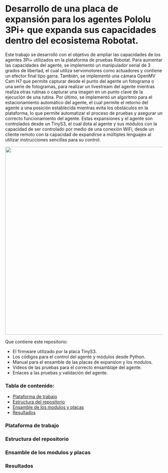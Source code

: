 # Desarrollo de una placa de expansión para los agentes Pololu 3Pi+ que expanda sus capacidades dentro del ecosistema Robotat.

Este trabajo se desarrolló con el objetivo de ampliar las capacidades de los agentes 3Pi+ utilizados en la plataforma de pruebas Robotat. Para aumentar las capacidades del agente, se implementó un manipulador serial de 3 grados de libertad, el cual utiliza servomotores como actuadores y contiene un efector final tipo garra. También, se implementó una cámara OpenMV Cam H7 que permite capturar desde el punto del agente un fotograma o una serie de fotogramas, para realizar un livestream del agente mientras realiza otras rutinas o capturar una imagen en un punto clave de la ejecución de una rutina. Por último, se implementó un algoritmo para el estacionamiento automático del agente, el cual permite el retorno del agente a una posición establecida mientras evita los obstáculos en la plataforma, lo que permite automatizar el proceso de pruebas y asegurar un correcto funcionamiento del agente. Estas expansiones y el agente son controlados desde un TinyS3, el cual dota al agente y sus módulos con la capacidad de ser controlado por medio de una conexión WiFi, desde un cliente remoto con la capacidad de expandirse a múltiples lenguajes al utilizar instrucciones sencillas para su control.

<center><img src="https://github.com/JoseLuisA-P/Tesis-ESP32-Pololu/blob/main/assets/TitlePic-PhotoRoom.png-PhotoRoom.png?raw=true" width="600" height="600"/></center>

Que contiene este repositorio:
- El firmware utilizado por la placa TinyS3.
- Los códigos para el control del agente y módulos desde Python.
- Manual para el ensamble de las placas de expansion y los modulos.
- Videos de las pruebas para el correcto ensamblaje del agente.
- Enlaces a las pruebas y validación del agente.

### Tabla de contenido:
- [Plataforma de trabajo](#plataforma)
- [Estructura del repositorio](#estructura)
- [Ensamble de los modulos y placas](#ensamble)
- [Resultados](#Resultados)

### Plataforma de trabajo

### Estructura del repositorio

### Ensamble de los modulos y placas

### Resultados
